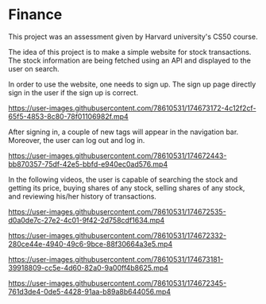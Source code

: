 # Finance
This project was an assessment given by Harvard university's CS50 course.

The idea of this project is to make a simple website for stock transactions. The stock information are being fetched using an API and displayed to the user on search.

In order to use the website, one needs to sign up. The sign up page directly sign in the user if the sign up is correct.

https://user-images.githubusercontent.com/78610531/174673172-4c12f2cf-65f5-4853-8c80-78f01106982f.mp4

After signing in, a couple of new tags will appear in the navigation bar. Moreover, the user can log out and log in.

https://user-images.githubusercontent.com/78610531/174672443-bb870357-75df-42e5-bbfd-e940ec0ad576.mp4

In the following videos, the user is capable of searching the stock and getting its price, buying shares of any stock, selling shares of any stock, and reviewing his/her history of transactions.

https://user-images.githubusercontent.com/78610531/174672535-d0a0de7c-27e2-4c01-9f42-2d758cdf1634.mp4

https://user-images.githubusercontent.com/78610531/174672332-280ce44e-4940-49c6-9bce-88f30664a3e5.mp4

https://user-images.githubusercontent.com/78610531/174673181-39918809-cc5e-4d60-82a0-9a00ff4b8625.mp4

https://user-images.githubusercontent.com/78610531/174672345-761d3de4-0de5-4428-91aa-b89a8b644056.mp4

